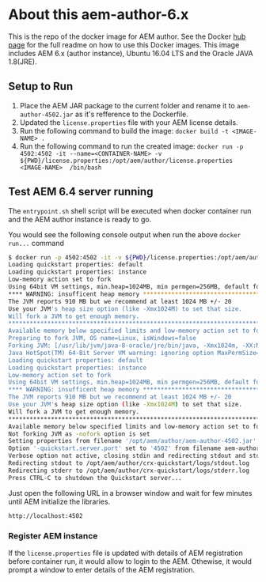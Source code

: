 # About this aem-author-6.x
This is the repo of the docker image for AEM author. See the Docker [hub page](https://hub.docker.com/r/cheproximity/aem-author/) for the full readme on  how to use this Docker images.
This image includes AEM 6.x (author instance), Ubuntu 16.04 LTS and the Oracle JAVA 1.8(JRE).

## Setup to Run
1. Place the AEM JAR package to the current folder and rename it to `aem-author-4502.jar` as it's refference to the Dockerfile.
2. Updated the `license.properties` file with your AEM license details.
3. Run the following command to build the image:
`docker build -t <IMAGE-NAME> .`
4. Run the following command to run the created image:
`docker run -p 4502:4502 -it --name=<CONTAINER-NAME> -v ${PWD}/license.properties:/opt/aem/author/license.properties <IMAGE-NAME>  /bin/bash`


## Test AEM 6.4 server running

The `entrypoint.sh` shell script will be executed when docker container run and the AEM author instance is ready to go.

You would see the following console output when run the above ```docker run...``` command

```bash
$ docker run -p 4502:4502 -it -v ${PWD}/license.properties:/opt/aem/author/license.properties aem-author /bin/bash
Loading quickstart properties: default
Loading quickstart properties: instance
Low-memory action set to fork
Using 64bit VM settings, min.heap=1024MB, min permgen=256MB, default fork arguments=[-Xmx1024m, -XX:MaxPermSize=256m]
**** WARNING: insufficent heap memory ******************************************
The JVM reports 910 MB but we recommend at least 1024 MB +/- 20
Use your JVM's heap size option (like -Xmx1024M) to set that size.
Will fork a JVM to get enough memory.
********************************************************************************
Available memory below specified limits and low-memory action set to fork, will fork to get enough memory
Preparing to fork JVM, OS name=Linux, isWindows=false
Forking JVM: [/usr/lib/jvm/java-8-oracle/jre/bin/java, -Xmx1024m, -XX:MaxPermSize=256m, -jar, /opt/aem/author/aem-author-4502.jar, -nofork, -pt, CHILD, -nobrowser]
Java HotSpot(TM) 64-Bit Server VM warning: ignoring option MaxPermSize=256m; support was removed in 8.0
Loading quickstart properties: default
Loading quickstart properties: instance
Low-memory action set to fork
Using 64bit VM settings, min.heap=1024MB, min permgen=256MB, default fork arguments=[-Xmx1024m, -XX:MaxPermSize=256m]
**** WARNING: insufficent heap memory ******************************************
The JVM reports 910 MB but we recommend at least 1024 MB +/- 20
Use your JVM's heap size option (like -Xmx1024M) to set that size.
Will fork a JVM to get enough memory.
********************************************************************************
Available memory below specified limits and low-memory action set to fork, will fork to get enough memory
Not forking JVM as -nofork option is set
Setting properties from filename '/opt/aem/author/aem-author-4502.jar'
Option '-quickstart.server.port' set to '4502' from filename aem-author-4502.jar
Verbose option not active, closing stdin and redirecting stdout and stderr
Redirecting stdout to /opt/aem/author/crx-quickstart/logs/stdout.log
Redirecting stderr to /opt/aem/author/crx-quickstart/logs/stderr.log
Press CTRL-C to shutdown the Quickstart server...
```

Just open the following URL in a browser window and wait for few minutes until AEM initialize the libraries. 
```
http://localhost:4502
```

### Register AEM instance
If the ```license.properties``` file is updated with details of AEM registration before container run, it would allow to login to the AEM. Othewise, it would prompt a window to enter details of the AEM registration.

